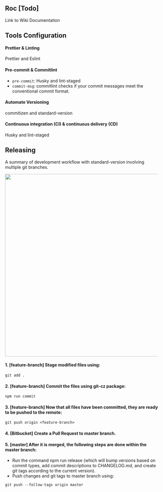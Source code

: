 ## Roc [Todo]
Link to Wiki Documentation

## Tools Configuration

#### Prettier & Linting
Prettier and Eslint

#### Pre-commit & Commitlint
- `pre-commit`: Husky and lint-staged
- `commit-msg`: commitlint checks if your commit messages meet the conventional commit format.

#### Automate Versioning
commitizen and standard-version

#### Continuous integration (CI) & continuous delivery (CD)
Husky and lint-staged


## Releasing
A summary of development workflow with standard-version involving multiple git branches.

<p align="center">
  <img src="src/assets/extra/development-workflow.png" width="600" />
</p>

#### 1. **[feature-branch]** Stage modified files using:
```
git add .
```

#### 2. **[feature-branch]** Commit the files using git-cz package:
```
npm run commit
```

#### 3. **[feature-branch]** Now that all files have been committed, they are ready to be pushed to the remote:
```
git push origin <feature-branch>
```

#### 4. **[Bitbucket]** Create a Pull Request to master branch.

#### 5. **[master]** After it is merged, the following steps are done within the master branch:
- Run the command npm run release (which will bump versions based on commit types, add commit descriptions to CHANGELOG.md, and create git tags according to the current version).
- Push changes and git tags to master branch using:
```
git push --follow-tags origin master
```